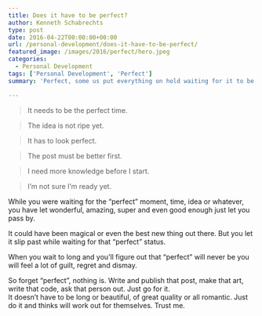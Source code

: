 ```yaml
---
title: Does it have to be perfect?
author: Kenneth Schabrechts
type: post
date: 2016-04-22T00:00:00+00:00
url: /personal-development/does-it-have-to-be-perfect/
featured_image: /images/2016/perfect/hero.jpeg
categories:
  - Personal Development
tags: ['Personal Development', 'Perfect']
summary: 'Perfect, some us put everything on hold waiting for it to be perfect. But will that ever come?'

---
```

> It needs to be the perfect time.

> The idea is not ripe yet.

> It has to look perfect.

> The post must be better first.

> I need more knowledge before I start.

> I’m not sure I’m ready yet.

While you were waiting for the “perfect” moment, time, idea or whatever, you have let wonderful, amazing, super and even good enough just let you pass by.

It could have been magical or even the best new thing out there. But you let it slip past while waiting for that “perfect” status.

When you wait to long and you’ll figure out that “perfect” will never be you will feel a lot of guilt, regret and dismay.

So forget “perfect”, nothing is. Write and publish that post, make that art, write that code, ask that person out. Just go for it.<br /> It doesn’t have to be long or beautiful, of great quality or all romantic. Just do it and thinks will work out for themselves. Trust me.